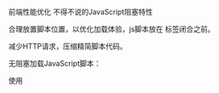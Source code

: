 
前端性能优化
不得不说的JavaScript阻塞特性

合理放置脚本位置，以优化加载体验，js脚本放在 <body>标签闭合之前。

减少HTTP请求，压缩精简脚本代码。

无阻塞加载JavaScript脚本：

使用<script>标签的defer属性。

使用HTML5的async属性。

动态创建<script>元素加载JavaScript。

使用XHR对象加载JavaScript。